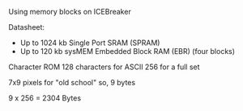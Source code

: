 Using memory blocks on ICEBreaker

Datasheet:

* Up to 1024 kb Single Port SRAM (SPRAM)
* Up to 120 kb sysMEM Embedded Block RAM (EBR) (four blocks)

Character ROM
128 characters for ASCII
256 for a full set

7x9 pixels for "old school"
so, 9 bytes

9 x 256 = 2304 Bytes


